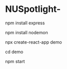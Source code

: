 # NUSpotlight-
npm install express

npm install nodemon

npx create-react-app demo

cd demo

npm start
